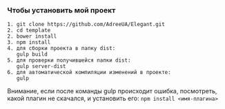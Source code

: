 ﻿### Чтобы установить мой проект
```
1. git clone https://github.com/AdreeUA/Elegant.git
2. cd template
2. bower install
3. npm install
4. для сборки проекта в папку dist:
   gulp build
5. для проверки получившейся папки dist:
   gulp server-dist
6. для автоматической компиляции изменений в проекте:
   gulp

```
Внимание, если после команды gulp происходит ошибка, посмотреть, какой плагин не скачался, и установить его:
`npm install <имя-плагина>`